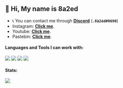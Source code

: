 ## 👋 Hi, My name is 8a2ed

- 📞 You can contact me through **[Discord](https://discord.com/users/644999050655170570)** (**`.8à2éd#0690`**)
- Instagram: **[Click me](https://www.instagram.com/8a22ed/)**.
- Youtube: **[Click me](https://www.youtube.com/channel/UCAo1iQzDnnQQwt7ftwjmjHA)**.
- Pastebin: **[Click me](https://pastebin.com/u/8a2ed)**.

#### Languages and Tools I can work with:
<a><img src="https://img.shields.io/badge/-Nodejs-43853?logo=Node.js&logoColor=white">
<img src="https://img.shields.io/badge/-HTML5-E34F26?logo=html5&logoColor=white">
<img src="https://img.shields.io/badge/-MongoDB-13aa52?logo=mongodb&logoColor=white">
<img src="https://img.shields.io/badge/-repl.it-56676e?logo=repl.it&logoColor=white"></a>
#### Stats:
<img src="https://github-readme-stats.vercel.app/api?username=8a2ed&show_icons=true&hide_border=true&theme=algolia&icon_color=0000ff">
